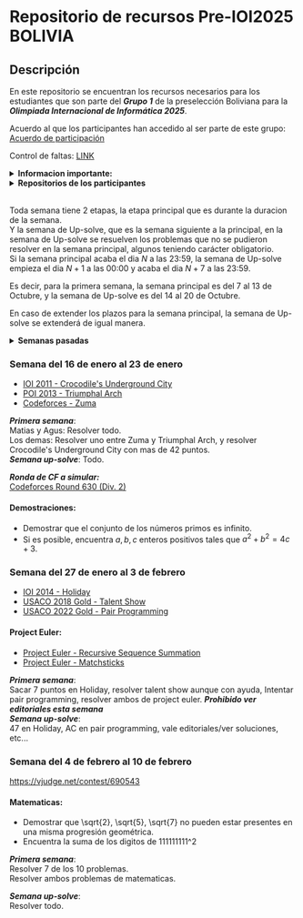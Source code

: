 # Repositorio de recursos Pre-IOI2025 BOLIVIA

## Descripción
En este repositorio se encuentran los recursos necesarios para los estudiantes que son parte del ***Grupo 1*** de la preselección Boliviana para la ***Olimpiada Internacional de Informática 2025***.

Acuerdo al que los participantes han accedido al ser parte de este grupo:
[Acuerdo de participación](acuerdo_seleccion.pdf)

Control de faltas: [LINK](https://docs.google.com/spreadsheets/d/1tsXJCeONmFjqk2_BlYV3drhrstv0KH1NlLjkyPN3OrI/edit?usp=sharing) 

<details>
<summary> <b>Informacion importante:</b> </summary>

Encargados del proceso de seleccion:
|Nombre|Correo|Telegram|
|------|------|--------|
|Diego Angulo Ramirez|diegoangulo5@gmail.com|[@diegopenguino](https://t.me/diegopenguino)|
|Fabricio Cabrera Gordillo|chubyxd1627@gmail.com||
|Rodolfo Catunta Uturunco|rodolfo.catunta.uturunco@gmail.com|[@lordofmont](https://t.me/lordofmont)|
|Shamir Teran Mustafa|shamirteranmustafa@gmail.com|[@shezitt](https://t.me/shezitt)|

Cronograma de problemas y CFs para entrenadores: [LINK](https://docs.google.com/spreadsheets/d/1uRgo3StNSvwGcxwwd8mc0H9qdgSPE1RHVJkWXMMy9HE/edit?usp=sharing)

</details>

<details>
<summary> <b>Repositorios de los participantes</b> </summary>

|Nombre|
|------|
|[Agustin](https://github.com/aguss-afk/GAY-DE-ALALAY)|
|[Lin Ming](https://github.com/Lincito-31/Preseleccion)|
|[Gabriel](https://github.com/Gabriel765324/Carpeta)|
|[Matias](https://github.com/Matbubble/Heaven-Knows-Im-Miserable-Now)|
|[Santiago](https://github.com/santi3223/PreseleccionIOI)|
|[Jesus](https://github.com/ozner77/ozner)|
|[Adri](https://github.com/adriines/IOI2025)|
</details>
<br>

Toda semana tiene 2 etapas, la etapa principal que es durante la duracion de la semana.<br>
Y la semana de Up-solve, que es la semana siguiente a la principal, en la semana de Up-solve se resuelven los problemas que no se pudieron resolver en la semana principal, algunos teniendo carácter obligatorio.<br>
Si la semana principal acaba el dia $N$ a las 23:59, la semana de Up-solve empieza el dia $N+1$ a las 00:00 y acaba el dia $N+7$ a las 23:59.

Es decir, para la primera semana, la semana principal es del 7 al 13 de Octubre, y la semana de Up-solve es del 14 al 20 de Octubre.

En caso de extender los plazos para la semana principal, la semana de Up-solve se extenderá de igual manera.

<details>
<summary> <b>Semanas pasadas</b> </summary>

## OCTUBRE
### Semana del 7 al 13 de Octubre
***Problemas Obligatorios:*** 
 - [TEAMWORK](https://usaco.org/index.php?page=viewproblem2&cpid=863)
 - [Mike and Feet](https://codeforces.com/contest/547/problem/B)
 - [Marbles](https://www.spoj.com/problems/MARBLES/)

***Primera semana***: Minimo uno<br>
***Semana Up-Solve***: Todos

***Ronda de CF a simular:*** <br>
[Codeforces Round #686 (Div. 3)](https://codeforces.com/contest/1454/)

***Semana Up-solve***: Un problema extra, aparte de los resueltos durante la simulación.

***Demostracion matematica:*** [LINK](math_tasks/problem_08_10_24.pdf)

_Subir hasta el 16 de octubre. Resolver al menos 6 de los 10 incisos._

### Semana del 15 al 23 de Octubre
***Problemas Obligatorios:*** 
 - [Horoscope Matrix](https://www.codechef.com/LTIME91B/problems/HRSCPMTR)
 - [Justice Served](https://codeforces.com/gym/104875/attachments)
 - [Zero-One (Hard Version)](https://codeforces.com/contest/1733/problem/D2)

***Primera semana***: ???<br>
***Semana Up-Solve***: ???

***Ronda de CF a simular:*** <br>
[Codeforces Round 565 (Div. 3)](https://codeforces.com/contest/1176)

***Semana Up-solve***: ???

### Semana del 23 al 31 de Octubre
***Problemas Obligatorios:*** 
 - [IOI10 - Traffic](https://oj.uz/problem/view/IOI10_traffic)
 - [IOI12 - Rings](https://oj.uz/problem/view/IOI12_rings)
 - [Vacations](https://codeforces.com/contest/699/problem/C)

***Primera semana***: 50 puntos en traffic, para los otros 2 hacer submissions que resuelvan el problema aunque de 0 puntos/WA/TLE<br>
***Semana Up-Solve***: 100 puntos en traffic, ?? puntos en Rings, resolver Vacations.

***Ronda de CF a simular:*** <br>
[Codeforces Round 603 (Div. 2)](https://codeforces.com/contest/1263)

***Semana Up-solve***: Un problema extra, aparte de los resueltos durante la simulación.

## NOVIEMBRE

### Semana del 31 de octubre al 7 de noviembre
***Problemas Obligatorios:*** 
 - [Triangles](https://codeforces.com/gym/105187/problem/C)
 - [IOI11 - Ricehub](https://oj.uz/problem/view/IOI11_ricehub)
 - [JOI18 - Stove](https://oj.uz/problem/view/JOI18_stove)

***Primera semana***: 68 puntos en Ricehub, 50 en Stove, 25 en Triangles <br>
***Semana Up-Solve***: 100 en Ricehub, 100 en Stove ?? en Triangles

### Semana del 25 de noviembre al 2 de diciembre
***Problemas Obligatorios:*** 
 - [HALLOW](https://www.spoj.com/problems/HALLOW/)
 - [Graph Girth](https://cses.fi/problemset/task/1707/)
 - [Investigation](https://cses.fi/problemset/task/1202)

***Primera semana***: Mínimo dos problemas. <br>
***Semana Up-Solve***: Todo.

## DICIEMBRE

### Semana del 10 de diciembre al 17 de diciembre
- [Company Queries II](https://cses.fi/problemset/task/1688)
- [Distance Queries](https://cses.fi/problemset/task/1135)
- [Minimmum spanning tree for each edge](https://codeforces.com/contest/609/problem/E)

***Primera semana***: Mínimo dos problemas. <br>
***Semana Up-Solve***: Todo.

### Semana del 17 de diciembre al 24 de diciembre
- [Mutating DNA](https://oj.uz/problem/view/IOI21_dna)
- [Bicycles](https://codeforces.com/contest/1915/problem/G)
- [Tanya and Password](https://codeforces.com/contest/508/problem/D)

***Primera semana***: Mínimo un problema de los últimos dos y al menos 21 puntos en Mutating DNA. <br>
***Semana Up-Solve***: Todo.

### Semana del 29 de diciembre al 5 de enero
- [Lin, el pintor](https://vjudge.net/contest/682652#problem/A)
- [La tarea del Agus](https://vjudge.net/contest/682652#problem/B)
- [Peluches](https://vjudge.net/contest/682652#problem/C)

**Contraseña del contest**: siono
  
***Primera semana***: Mínimo dos problemas. <br>
***Semana Up-Solve***: Todo.

</details>

### Semana del 16 de enero al 23 de enero

- [IOI 2011 - Crocodile's Underground City](https://oj.uz/problem/view/IOI11_crocodile)
- [POI 2013 - Triumphal Arch](https://oj.uz/problem/view/POI13_luk)
- [Codeforces - Zuma](https://codeforces.com/contest/607/problem/B)

***Primera semana***:<br>
Matias y Agus: Resolver todo.<br>
Los demas: Resolver uno entre Zuma y Triumphal Arch, y resolver Crocodile's Underground City con mas de 42 puntos.<br>
***Semana up-solve***: Todo.

***Ronda de CF a simular:*** <br>
[Codeforces Round 630 (Div. 2)](https://codeforces.com/contest/1332)

#### Demostraciones:
- Demostrar que el conjunto de los números primos es infinito.
- Si es posible, encuentra $a,b,c$ enteros positivos tales que $a^2 + b^2 = 4c + 3$.

### Semana del 27 de enero al 3 de febrero
- [IOI 2014 - Holiday](https://oj.uz/problem/view/IOI14_holiday)
- [USACO 2018 Gold - Talent Show](https://usaco.org/index.php?page=viewproblem2&cpid=839)
- [USACO 2022 Gold - Pair Programming](https://usaco.org/index.php?page=viewproblem2&cpid=1234)

#### Project Euler:
- [Project Euler - Recursive Sequence Summation](https://projecteuler.net/problem=918)
- [Project Euler - Matchsticks](https://projecteuler.net/problem=893)

***Primera semana***:<br>
Sacar 7 puntos en Holiday,  resolver talent show aunque con ayuda, Intentar pair programming, resolver ambos de project euler.
***Prohibido ver editoriales esta semana***<br>
***Semana up-solve***: <br>
47 en Holiday, AC en pair programming, vale editoriales/ver soluciones, etc...

### Semana del 4 de febrero al 10 de febrero
https://vjudge.net/contest/690543

#### Matematicas:
- Demostrar que \sqrt{2}, \sqrt{5}, \sqrt{7} no pueden estar presentes en una misma progresión geométrica.
- Encuentra la suma de los digitos de 111111111^2

***Primera semana***:<br>
Resolver 7 de los 10 problemas.<br>
Resolver ambos problemas de matematicas.<br>

***Semana up-solve***: <br>
Resolver todo.

